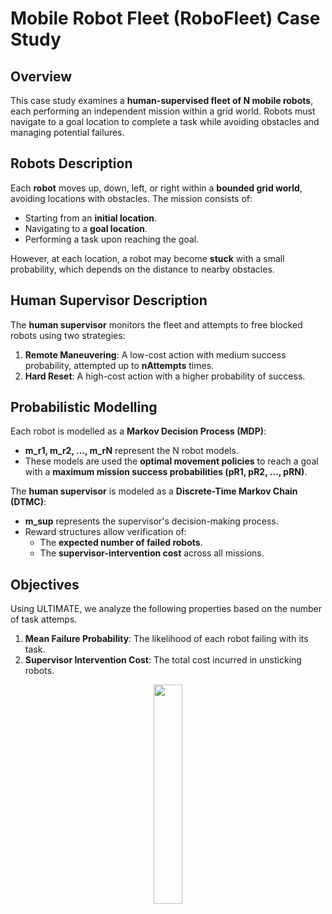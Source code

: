 # Mobile Robot Fleet (RoboFleet) Case Study

## Overview

This case study examines a **human-supervised fleet of N mobile robots**, each performing an independent mission within a grid world. Robots must navigate to a goal location to complete a task while avoiding obstacles and managing potential failures.

## Robots Description

Each **robot** moves up, down, left, or right within a **bounded grid world**, avoiding locations with obstacles. The mission consists of:
- Starting from an **initial location**.
- Navigating to a **goal location**.
- Performing a task upon reaching the goal.

However, at each location, a robot may become **stuck** with a small probability, which depends on the distance to nearby obstacles.

## Human Supervisor Description

The **human supervisor** monitors the fleet and attempts to free blocked robots using two strategies:
1. **Remote Maneuvering**: A low-cost action with medium success probability, attempted up to **nAttempts** times.
2. **Hard Reset**: A high-cost action with a higher probability of success.

## Probabilistic Modelling

Each robot is modelled as a **Markov Decision Process (MDP)**:
- **m_r1, m_r2, …, m_rN** represent the N robot models.
- These models are used the **optimal movement policies** to reach a goal with a **maximum mission success probabilities (pR1, pR2, ..., pRN)**.

The **human supervisor** is modeled as a **Discrete-Time Markov Chain (DTMC)**:
- **m_sup** represents the supervisor's decision-making process.
- Reward structures allow verification of:
  - The **expected number of failed robots**.
  - The **supervisor-intervention cost** across all missions.

## Objectives

Using ULTIMATE, we analyze the following properties based on the number of task attemps.
1. **Mean Failure Probability**: The likelihood of each robot failing with its task.
2. **Supervisor Intervention Cost**: The total cost incurred in unsticking robots.



<p align="center">
  <img src="https://github.com/user-attachments/assets/58655cac-d322-45b6-afc4-b9b4a78d36ee" width="30%">
</p>

